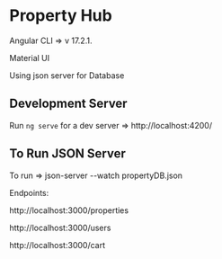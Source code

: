 # Property Hub
Angular CLI => v 17.2.1.

Material UI

Using json server for Database

## Development Server
Run `ng serve` for a dev server => http://localhost:4200/

## To Run JSON Server
To run  =>  json-server --watch propertyDB.json

Endpoints:

http://localhost:3000/properties

http://localhost:3000/users

http://localhost:3000/cart
